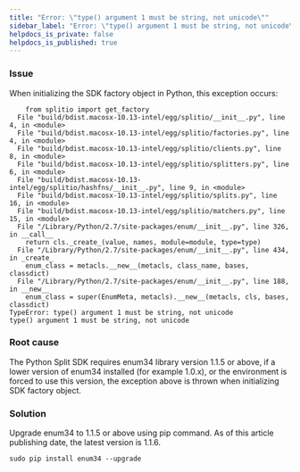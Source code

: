 ```yaml
---
title: "Error: \"type() argument 1 must be string, not unicode\""
sidebar_label: "Error: \"type() argument 1 must be string, not unicode\""
helpdocs_is_private: false
helpdocs_is_published: true
---
```


<p>
  <button hidden style={{borderRadius:'8px', border:'1px', fontFamily:'Courier New', fontWeight:'800', textAlign:'left'}}> help.split.io link: https://help.split.io/hc/en-us/articles/360016742831-What-is-the-Python-SDK-error-type-argument-1-must-be-string-not-unicode </button>
</p>

### Issue
When initializing the SDK factory object in Python, this exception occurs:
```
    from splitio import get_factory
  File "build/bdist.macosx-10.13-intel/egg/splitio/__init__.py", line 4, in <module>
  File "build/bdist.macosx-10.13-intel/egg/splitio/factories.py", line 4, in <module>
  File "build/bdist.macosx-10.13-intel/egg/splitio/clients.py", line 8, in <module>
  File "build/bdist.macosx-10.13-intel/egg/splitio/splitters.py", line 6, in <module>
  File "build/bdist.macosx-10.13-intel/egg/splitio/hashfns/__init__.py", line 9, in <module>
  File "build/bdist.macosx-10.13-intel/egg/splitio/splits.py", line 16, in <module>
  File "build/bdist.macosx-10.13-intel/egg/splitio/matchers.py", line 15, in <module>
  File "/Library/Python/2.7/site-packages/enum/__init__.py", line 326, in __call__
    return cls._create_(value, names, module=module, type=type)
  File "/Library/Python/2.7/site-packages/enum/__init__.py", line 434, in _create_
    enum_class = metacls.__new__(metacls, class_name, bases, classdict)
  File "/Library/Python/2.7/site-packages/enum/__init__.py", line 188, in __new__
    enum_class = super(EnumMeta, metacls).__new__(metacls, cls, bases, classdict)
TypeError: type() argument 1 must be string, not unicode
type() argument 1 must be string, not unicode
```

### Root cause
The Python Split SDK requires enum34 library version 1.1.5 or above, if a lower version of enum34 installed (for example 1.0.x), or the environment is forced to use this version, the exception above is thrown when initializing SDK factory object.

### Solution
Upgrade enum34 to 1.1.5 or above using pip command. As of this article publishing date, the latest version is 1.1.6.
```
sudo pip install enum34 --upgrade
```